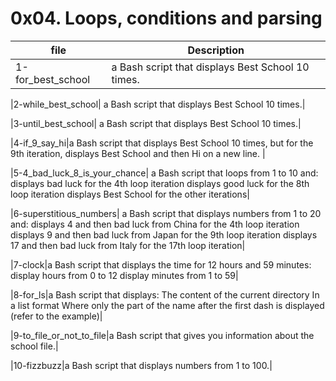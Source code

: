 # 0x04. Loops, conditions and parsing

|file|Description|
|---------|-------|
|1-for_best_school | a Bash script that displays Best School 10 times.|

|2-while_best_school| a Bash script that displays Best School 10 times.|

|3-until_best_school| a Bash script that displays Best School 10 times.|

|4-if_9_say_hi|a Bash script that displays Best School 10 times, but for the 9th iteration, displays Best School and then Hi on a new line. |

|5-4_bad_luck_8_is_your_chance| a Bash script that loops from 1 to 10 and:
    displays bad luck for the 4th loop iteration
    displays good luck for the 8th loop iteration
    displays Best School for the other iterations|

|6-superstitious_numbers|  a Bash script that displays numbers from 1 to 20 and:
    displays 4 and then bad luck from China for the 4th loop iteration
    displays 9 and then bad luck from Japan for the 9th loop iteration
    displays 17 and then bad luck from Italy for the 17th loop iteration|

|7-clock|a Bash script that displays the time for 12 hours and 59 minutes:
    display hours from 0 to 12
    display minutes from 1 to 59|

|8-for_ls|a Bash script that displays:
    The content of the current directory
    In a list format
    Where only the part of the name after the first dash is displayed (refer to the example)|

|9-to_file_or_not_to_file|a Bash script that gives you information about the school file.|

|10-fizzbuzz|a Bash script that displays numbers from 1 to 100.|

